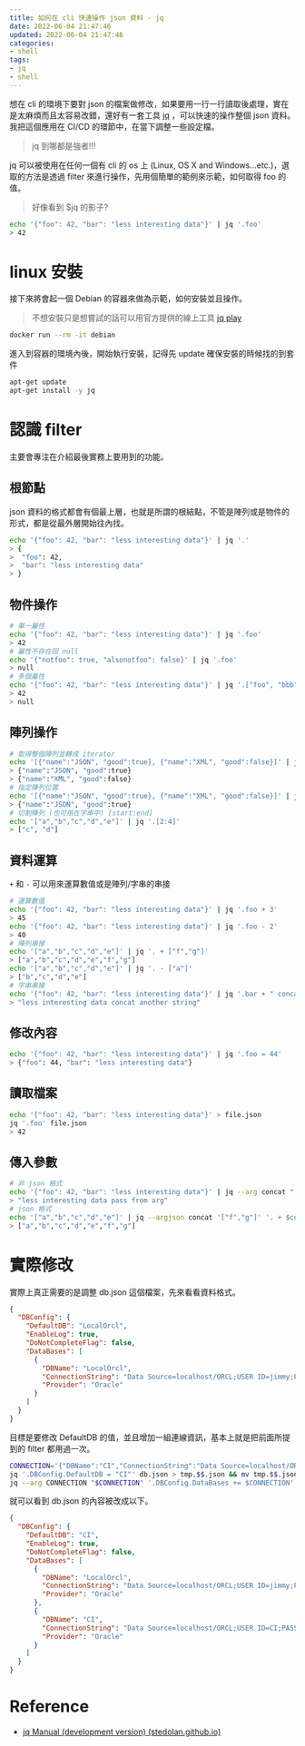 ```yaml
---
title: 如何在 cli 快速操作 json 資料 - jq
date: 2022-06-04 21:47:46
updated: 2022-06-04 21:47:46
categories:
- shell
tags:
- jq
- shell
---
```


想在 cli 的環境下要對 json 的檔案做修改，如果要用一行一行讀取後處理，實在是太麻煩而且太容易改錯，還好有一套工具 [jq](https://stedolan.github.io/jq/) ，可以快速的操作整個 json 資料。
我把這個應用在 CI/CD 的環節中，在當下調整一些設定檔。

> jq 到哪都是強者!!!

<!-- more -->

jq 可以被使用在任何一個有 cli 的 os 上 (Linux, OS X and Windows...etc.)，選取的方法是透過 filter 來進行操作，先用個簡單的範例來示範，如何取得 foo 的值。

> 好像看到 $jq 的影子?

```bash
echo '{"foo": 42, "bar": "less interesting data"}' | jq '.foo'
> 42
```

# linux 安裝

接下來將會起一個 Debian 的容器來做為示範，如何安裝並且操作。

> 不想安裝只是想嘗試的話可以用官方提供的線上工具 [jq play](https://jqplay.org/)

```bash
docker run --rm -it debian
```

進入到容器的環境內後，開始執行安裝，記得先 update 確保安裝的時候找的到套件

```bash
apt-get update
apt-get install -y jq
```

# 認識 filter

主要會專注在介紹最後實務上要用到的功能。

## 根節點

json 資料的格式都會有個最上層，也就是所謂的根結點，不管是陣列或是物件的形式，都是從最外層開始往內找。

```bash
echo '{"foo": 42, "bar": "less interesting data"}' | jq '.'
> {
>  "foo": 42,
>  "bar": "less interesting data"
> }
```

## 物件操作

```bash
# 單一屬性
echo '{"foo": 42, "bar": "less interesting data"}' | jq '.foo'
> 42
# 屬性不存在回 null
echo '{"notfoo": true, "alsonotfoo": false}' | jq '.foo'
> null
# 多個屬性
echo '{"foo": 42, "bar": "less interesting data"}' | jq '.["foo", "bbb"]'
> 42
> null
```

## 陣列操作

```bash
# 取得整個陣列並轉成 iterator
echo '[{"name":"JSON", "good":true}, {"name":"XML", "good":false}]' | jq '.[]'
> {"name":"JSON", "good":true}
> {"name":"XML", "good":false}
# 指定陣列位置
echo '[{"name":"JSON", "good":true}, {"name":"XML", "good":false}]' | jq '.[0]'
> {"name":"JSON", "good":true}
# 切割陣列 (也可用在字串中) [start:end]
echo '["a","b","c","d","e"]' | jq '.[2:4]'
> ["c", "d"]
```

## 資料運算

`+` 和 `-` 可以用來運算數值或是陣列/字串的串接

```bash
# 運算數值
echo '{"foo": 42, "bar": "less interesting data"}' | jq '.foo + 3'
> 45
echo '{"foo": 42, "bar": "less interesting data"}' | jq '.foo - 2'
> 40
# 陣列串接
echo '["a","b","c","d","e"]' | jq '. + ["f","g"]'
> ["a","b","c","d","e","f","g"]
echo '["a","b","c","d","e"]' | jq '. - ["a"]'
> ["b","c","d","e"]
# 字串串接
echo '{"foo": 42, "bar": "less interesting data"}' | jq '.bar + " concat another string"'
> "less interesting data concat another string"
```

## 修改內容

```bash
echo '{"foo": 42, "bar": "less interesting data"}' | jq '.foo = 44'
> {"foo": 44, "bar": "less interesting data"}
```

## 讀取檔案

```bash
echo '{"foo": 42, "bar": "less interesting data"}' > file.json
jq '.foo' file.json
> 42
```

## 傳入參數

```bash
# 非 json 格式
echo '{"foo": 42, "bar": "less interesting data"}' | jq --arg concat " pass from arg" '.bar + $concat'
> "less interesting data pass from arg"
# json 格式
echo '["a","b","c","d","e"]' | jq --argjson concat '["f","g"]' '. + $concat'
> ["a","b","c","d","e","f","g"]
```

# 實際修改

實際上真正需要的是調整 db.json 這個檔案，先來看看資料格式。

```json
{
  "DBConfig": {
    "DefaultDB": "LocalOrcl",
    "EnableLog": true,
    "DoNotCompleteFlag": false,
    "DataBases": [
      {
        "DBName": "LocalOrcl",
        "ConnectionString": "Data Source=localhost/ORCL;USER ID=jimmy;PASSWORD=jimmy;",
        "Provider": "Oracle"
      }
    ]
  }
}
```

目標是要修改 DefaultDB 的值，並且增加一組連線資訊，基本上就是把前面所提到的 filter 都用過一次。

```bash
CONNECTION='{"DBName":"CI","ConnectionString":"Data Source=localhost/ORCL;USER ID=CI;PASSWORD=CI;","Provider":"Oracle"}'
jq '.DBConfig.DefaultDB = "CI"' db.json > tmp.$$.json && mv tmp.$$.json db.json
jq --arg CONNECTION "$CONNECTION" '.DBConfig.DataBases += $CONNECTION' db.json > tmp.$$.json && mv tmp.$$.json db.json
```

就可以看到 db.json 的內容被改成以下。

```json
{
  "DBConfig": {
    "DefaultDB": "CI",
    "EnableLog": true,
    "DoNotCompleteFlag": false,
    "DataBases": [
      {
        "DBName": "LocalOrcl",
        "ConnectionString": "Data Source=localhost/ORCL;USER ID=jimmy;PASSWORD=jimmy;",
        "Provider": "Oracle"
      },
      {
        "DBName": "CI",
        "ConnectionString": "Data Source=localhost/ORCL;USER ID=CI;PASSWORD=CI;",
        "Provider": "Oracle"
      }
    ]
  }
}
```

# Reference

- [jq Manual (development version) (stedolan.github.io)](https://stedolan.github.io/jq/manual/)
